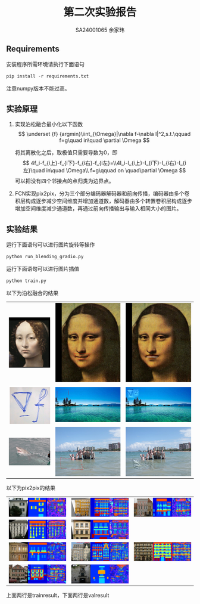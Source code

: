 

# <center>第二次实验报告</center>

<center> SA24001065 余家玮</center>

## Requirements

安装程序所需环境请执行下面语句

```python
pip install -r requirements.txt
```

注意numpy版本不能过高。

## 实验原理

1. 实现泊松融合最小化以下函数
   $$
   \underset {f} {argmin}\iint_{\Omega}|\nabla f-\nabla I|^2,s.t.\qquad f=g\quad in\quad \partial \Omega
   $$

   将其离散化之后，取极值只需要导数为0，即
   $$
   4f_i-f_{i上}-f_{i下}-f_{i右}-f_{i左}=\\4I_i-I_{i上}-I_{i下}-I_{i右}-I_{i左}\quad in\quad \Omega\\
   f=g\qquad on \quad\partial \Omega
   $$
   可以把没有四个邻接点的点归类为边界点。

2. FCN实现pix2pix，分为三个部分编码器解码器和前向传播，编码器由多个卷积层构成逐步减少空间维度并增加通道数，解码器由多个转置卷积层构成逐步增加空间维度减少通道数，再通过前向传播输出与输入相同大小的图片。

## 实验结果

运行下面语句可以进行图片旋转等操作

```python
python run_blending_gradio.py
```

运行下面语句可以进行图片插值

```python
python train.py
```



以下为泊松融合的结果

<table>
    <tr>
        <td><center><img src=data_poission/monolisa/source.png height="150%"></center></td>
    	<td><center><img src=test_pic/1.png height="150%" ></center></td>
        <td><center><img src=test_pic/2.png height="150%" ></center></td>
    </tr>
    <tr>
        <td><center><img src=data_poission/equation/source.png height="150%"></center></td>
    <td><center><img src=test_pic/3.png height="150%" ></center></td>
        <td><center><img src=test_pic/4.png height="150%" ></center></td>
    </tr>
    <tr>
        <td><center><img src=data_poission/water/source.jpg height="150%"></center></td>
    <td><center><img src=test_pic/5.png height="150%" ></center></td>
        <td><center><img src=test_pic/6.png height="150%" ></center></td>
    </tr>
</table>



以下为pix2pix的结果

<table>
     <tr>
        <td><center><img src=Pix2Pix\train_results\epoch_795\result_1.png height="150%"></center></td>
    	<td><center><img src=Pix2Pix\train_results\epoch_795\result_2.png height="150%" ></center></td>
        <td><center><img src=Pix2Pix\train_results\epoch_795\result_3.png height="150%" ></center></td>
    </tr>
    <tr>
    <td><center><img src=Pix2Pix\train_results\epoch_795\result_4.png height="150%"></center></td>
    	<td><center><img src=Pix2Pix\train_results\epoch_795\result_5.png height="150%" ></center></td>
    </tr>
    <tr>
        <td><center><img src=Pix2Pix\val_results\epoch_795\result_1.png height="150%"></center></td>
    	<td><center><img src=Pix2Pix\val_results\epoch_795\result_2.png height="150%" ></center></td>
        <td><center><img src=Pix2Pix\val_results\epoch_795\result_3.png height="150%" ></center></td>
    </tr>
    <tr>
    <td><center><img src=Pix2Pix\val_results\epoch_795\result_4.png height="150%"></center></td>
    	<td><center><img src=Pix2Pix\val_results\epoch_795\result_5.png height="150%" ></center></td>
    </tr>
</table>

上面两行是trainresult，下面两行是valresult

